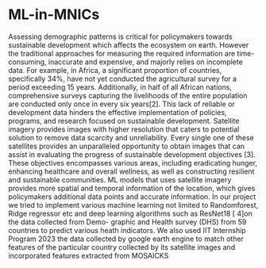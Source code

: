# ML-in-MNICs

Assessing demographic patterns is critical for policymakers towards sustainable development which
affects the ecosystem on earth. However the traditional approaches for measuring the required
information are time-consuming, inaccurate and expensive, and majorly relies on incomplete data.
For example, in Africa, a significant proportion of countries, specifically 34%, have not yet conducted
the agricultural survey for a period exceeding 15 years. Additionally, in half of all African nations,
comprehensive surveys capturing the livelihoods of the entire population are conducted only once in
every six years[2]. This lack of reliable or development data hinders the effective implementation of
policies, programs, and research focused on sustainable development.
Satellite imagery provides images with higher resolution that caters to potential solution to remove
data scarcity and unreliability. Every single one of these satellites provides an unparalleled opportunity
to obtain images that can assist in evaluating the progress of sustainable development objectives [3].
These objectives encompasses various areas, including eradicating hunger, enhancing healthcare and
overall wellness, as well as constructing resilient and sustainable communities. ML models that
uses satellite imagery provides more spatial and temporal information of the location, which gives
policymakers additional data points and accurate information.
In our project we tried to implement various machine learning not limited to Randomforest, Ridge
regressor etc and deep learning algorithms such as ResNet18 [ 4]on the data collected from Demo-
graphic and Health survey (DHS) from 59 countries to predict various heath indicators. We also used
IIT Internship Program 2023
the data collected by google earth engine to match other features of the particular country collected
by its satellite images and incorporated features extracted from MOSAICKS
